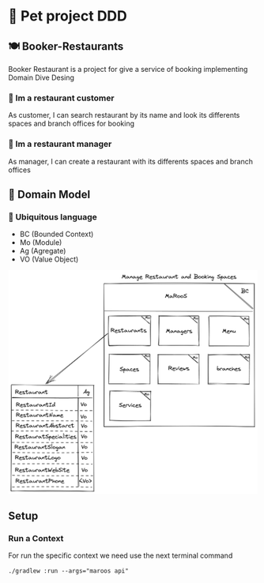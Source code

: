 # 🐹 Pet project DDD
## 🍽 Booker-Restaurants
Booker Restaurant is a project for give a service of booking implementing Domain Dive Desing

### 🧑 Im a restaurant customer
As customer, I can search restaurant by its name and look its differents spaces and branch offices for booking

### 🧔 Im a restaurant manager
As manager, I can create a restaurant with its differents spaces and branch offices

## 🏡 Domain Model

### 👅 Ubiquitous language

* BC (Bounded Context)
* Mo (Module)
* Ag (Agregate)
* VO (Value Object)

![Domain Model](./ModelDomain.png)

## Setup

### Run a Context
For run the specific context we need use the next terminal command
```
./gradlew :run --args="maroos api"
```








